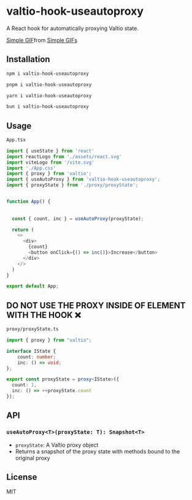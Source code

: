 # valtio-hook-useautoproxy

A React hook for automatically proxying Valtio state.

<div class="tenor-gif-embed" data-postid="9276124" data-share-method="host" data-aspect-ratio="1.60819" data-width="100%"><a href="https://tenor.com/view/simple-easy-easy-game-easy-life-deal-with-it-gif-9276124">Simple GIF</a>from <a href="https://tenor.com/search/simple-gifs">Simple GIFs</a></div> <script type="text/javascript" async src="https://tenor.com/embed.js"></script>

## Installation

```bash
npm i valtio-hook-useautoproxy
```
```bash
pnpm i valtio-hook-useautoproxy
```
```bash
yarn i valtio-hook-useautoproxy
```
```bash
bun i valtio-hook-useautoproxy
```

## Usage

```bash
App.tsx
```
```typescript
import { useState } from 'react'
import reactLogo from './assets/react.svg'
import viteLogo from '/vite.svg'
import './App.css'
import { proxy } from 'valtio';
import { useAutoProxy } from 'valtio-hook-useautoproxy';
import { proxyState } from './proxy/proxyState';


function App() {
  
  
  const { count, inc } = useAutoProxy(proxyState);

  return (
    <>
      <div>
        {count}
        <button onClick={() => inc()}>Increase</button>
      </div>
    </>
  )
}

export default App;

```

## DO NOT USE THE PROXY INSIDE OF ELEMENT WITH THE HOOK ❌

```bash
proxy/proxyState.ts
```
```typescript
import { proxy } from "valtio";

interface IState {
    count: number;
    inc: () => void;
};

export const proxyState = proxy<IState>({
  count: 1,
  inc: () => ++proxyState.count
});
```


## API

### `useAutoProxy<T>(proxyState: T): Snapshot<T>`

- `proxyState`: A Valtio proxy object
- Returns a snapshot of the proxy state with methods bound to the original proxy

## License

MIT
